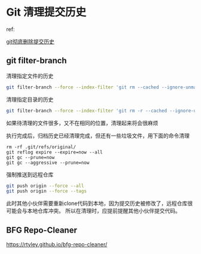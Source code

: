 # Git 清理提交历史

ref:

[git彻底删除提交历史](https://www.jianshu.com/p/21830b5cbd41)

## git filter-branch

清理指定文件的历史

```sh
git filter-branch --force --index-filter 'git rm --cached --ignore-unmatch FILENAME' --prune-empty --tag-name-filter cat -- --all
```

清理指定目录的历史

```sh
git filter-branch --force --index-filter 'git rm -r --cached --ignore-unmatch test' --prune-empty --tag-name-filter cat -- --all
```

如果待清理的文件很多，又不在相同的位置，清理起来将会很麻烦

执行完成后，归档历史已经清理完成，但还有一些垃圾文件，用下面的命令清理

```
rm -rf .git/refs/original/
git reflog expire --expire=now --all
git gc --prune=now
git gc --aggressive --prune=now
```

强制推送到远程仓库

```sh
git push origin --force --all
git push origin --force --tags
```

此时其他小伙伴需要重新clone代码到本地，因为提交历史被修改了，远程仓库很可能会与本地仓库冲突。
所以在清理时，应提前提醒其他小伙伴提交代码。

## BFG Repo-Cleaner

https://rtyley.github.io/bfg-repo-cleaner/

